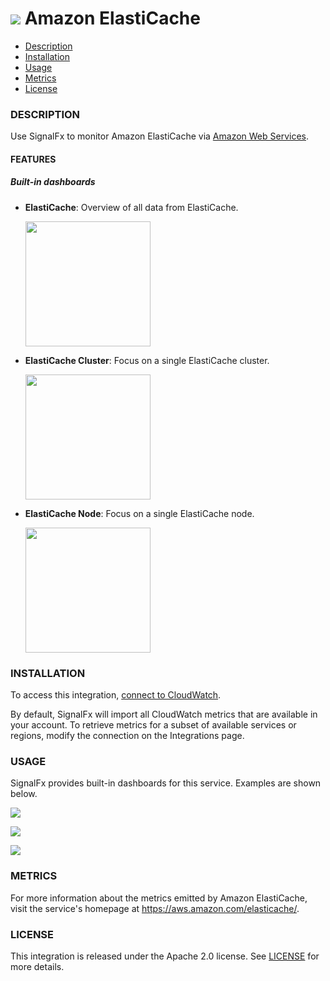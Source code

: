 # ![](./img/integration_awselasticache.png) Amazon ElastiCache

- [Description](#description)
- [Installation](#installation)
- [Usage](#usage)
- [Metrics](#metrics)
- [License](#license)

### DESCRIPTION

Use SignalFx to monitor Amazon ElastiCache via [Amazon Web Services](https://github.com/signalfx/integrations/tree/master/aws)[](sfx_link:aws).

#### FEATURES

##### Built-in dashboards

- **ElastiCache**: Overview of all data from ElastiCache.

  [<img src='./img/dashboard_elasticache_overview.png' width=200px>](./img/dashboard_elasticache_overview.png)

- **ElastiCache Cluster**: Focus on a single ElastiCache cluster.

  [<img src='./img/dashboard_elasticache_cluster.png' width=200px>](./img/dashboard_elasticache_cluster.png)

- **ElastiCache Node**: Focus on a single ElastiCache node.

  [<img src='./img/dashboard_elasticache_node.png' width=200px>](./img/dashboard_elasticache_node.png)

### INSTALLATION

To access this integration, [connect to CloudWatch](https://github.com/signalfx/integrations/tree/master/aws)[](sfx_link:aws).

By default, SignalFx will import all CloudWatch metrics that are available in your account. To retrieve metrics for a subset of available services or regions, modify the connection on the Integrations page.

### USAGE

SignalFx provides built-in dashboards for this service. Examples are shown below.

![](./img/dashboard_elasticache_overview.png)

![](./img/dashboard_elasticache_cluster.png)

![](./img/dashboard_elasticache_node.png)

### METRICS

For more information about the metrics emitted by Amazon ElastiCache, visit the service's homepage at https://aws.amazon.com/elasticache/.

### LICENSE

This integration is released under the Apache 2.0 license. See [LICENSE](./LICENSE) for more details.
